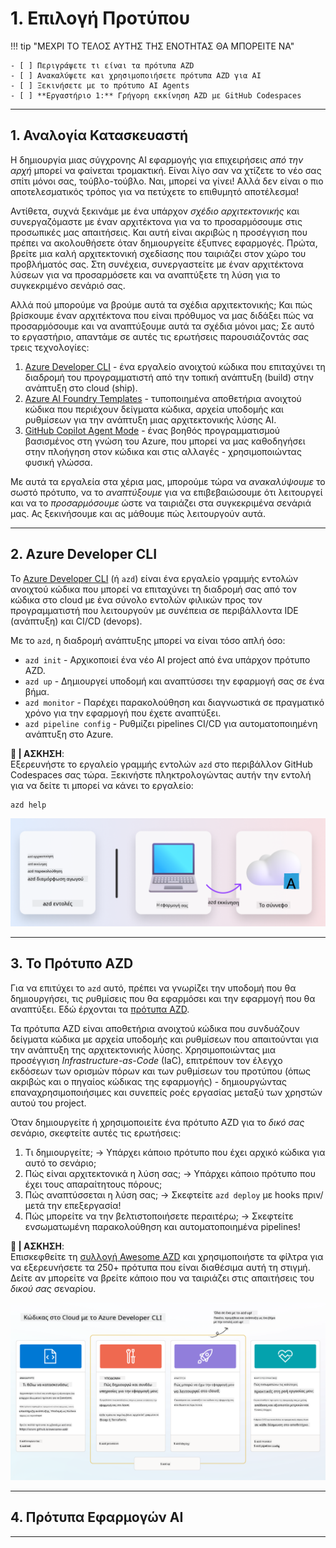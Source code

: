 <!--
CO_OP_TRANSLATOR_METADATA:
{
  "original_hash": "06d6207eff634aefcaa41739490a5324",
  "translation_date": "2025-09-24T21:29:23+00:00",
  "source_file": "workshop/docs/instructions/1-Select-AI-Template.md",
  "language_code": "el"
}
-->
# 1. Επιλογή Προτύπου

!!! tip "ΜΕΧΡΙ ΤΟ ΤΕΛΟΣ ΑΥΤΗΣ ΤΗΣ ΕΝΟΤΗΤΑΣ ΘΑ ΜΠΟΡΕΙΤΕ ΝΑ"

    - [ ] Περιγράψετε τι είναι τα πρότυπα AZD
    - [ ] Ανακαλύψετε και χρησιμοποιήσετε πρότυπα AZD για AI
    - [ ] Ξεκινήσετε με το πρότυπο AI Agents
    - [ ] **Εργαστήριο 1:** Γρήγορη εκκίνηση AZD με GitHub Codespaces

---

## 1. Αναλογία Κατασκευαστή

Η δημιουργία μιας σύγχρονης AI εφαρμογής για επιχειρήσεις _από την αρχή_ μπορεί να φαίνεται τρομακτική. Είναι λίγο σαν να χτίζετε το νέο σας σπίτι μόνοι σας, τούβλο-τούβλο. Ναι, μπορεί να γίνει! Αλλά δεν είναι ο πιο αποτελεσματικός τρόπος για να πετύχετε το επιθυμητό αποτέλεσμα!

Αντίθετα, συχνά ξεκινάμε με ένα υπάρχον _σχέδιο αρχιτεκτονικής_ και συνεργαζόμαστε με έναν αρχιτέκτονα για να το προσαρμόσουμε στις προσωπικές μας απαιτήσεις. Και αυτή είναι ακριβώς η προσέγγιση που πρέπει να ακολουθήσετε όταν δημιουργείτε έξυπνες εφαρμογές. Πρώτα, βρείτε μια καλή αρχιτεκτονική σχεδίασης που ταιριάζει στον χώρο του προβλήματός σας. Στη συνέχεια, συνεργαστείτε με έναν αρχιτέκτονα λύσεων για να προσαρμόσετε και να αναπτύξετε τη λύση για το συγκεκριμένο σενάριό σας.

Αλλά πού μπορούμε να βρούμε αυτά τα σχέδια αρχιτεκτονικής; Και πώς βρίσκουμε έναν αρχιτέκτονα που είναι πρόθυμος να μας διδάξει πώς να προσαρμόσουμε και να αναπτύξουμε αυτά τα σχέδια μόνοι μας; Σε αυτό το εργαστήριο, απαντάμε σε αυτές τις ερωτήσεις παρουσιάζοντάς σας τρεις τεχνολογίες:

1. [Azure Developer CLI](https://aka.ms/azd) - ένα εργαλείο ανοιχτού κώδικα που επιταχύνει τη διαδρομή του προγραμματιστή από την τοπική ανάπτυξη (build) στην ανάπτυξη στο cloud (ship).
1. [Azure AI Foundry Templates](https://ai.azure.com/templates) - τυποποιημένα αποθετήρια ανοιχτού κώδικα που περιέχουν δείγματα κώδικα, αρχεία υποδομής και ρυθμίσεων για την ανάπτυξη μιας αρχιτεκτονικής λύσης AI.
1. [GitHub Copilot Agent Mode](https://code.visualstudio.com/docs/copilot/chat/chat-agent-mode) - ένας βοηθός προγραμματισμού βασισμένος στη γνώση του Azure, που μπορεί να μας καθοδηγήσει στην πλοήγηση στον κώδικα και στις αλλαγές - χρησιμοποιώντας φυσική γλώσσα.

Με αυτά τα εργαλεία στα χέρια μας, μπορούμε τώρα να _ανακαλύψουμε_ το σωστό πρότυπο, να το _αναπτύξουμε_ για να επιβεβαιώσουμε ότι λειτουργεί και να το _προσαρμόσουμε_ ώστε να ταιριάζει στα συγκεκριμένα σενάριά μας. Ας ξεκινήσουμε και ας μάθουμε πώς λειτουργούν αυτά.

---

## 2. Azure Developer CLI

Το [Azure Developer CLI](https://learn.microsoft.com/en-us/azure/developer/azure-developer-cli/) (ή `azd`) είναι ένα εργαλείο γραμμής εντολών ανοιχτού κώδικα που μπορεί να επιταχύνει τη διαδρομή σας από τον κώδικα στο cloud με ένα σύνολο εντολών φιλικών προς τον προγραμματιστή που λειτουργούν με συνέπεια σε περιβάλλοντα IDE (ανάπτυξη) και CI/CD (devops).

Με το `azd`, η διαδρομή ανάπτυξης μπορεί να είναι τόσο απλή όσο:

- `azd init` - Αρχικοποιεί ένα νέο AI project από ένα υπάρχον πρότυπο AZD.
- `azd up` - Δημιουργεί υποδομή και αναπτύσσει την εφαρμογή σας σε ένα βήμα.
- `azd monitor` - Παρέχει παρακολούθηση και διαγνωστικά σε πραγματικό χρόνο για την εφαρμογή που έχετε αναπτύξει.
- `azd pipeline config` - Ρυθμίζει pipelines CI/CD για αυτοματοποιημένη ανάπτυξη στο Azure.

**🎯 | ΑΣΚΗΣΗ**: <br/> Εξερευνήστε το εργαλείο γραμμής εντολών `azd` στο περιβάλλον GitHub Codespaces σας τώρα. Ξεκινήστε πληκτρολογώντας αυτήν την εντολή για να δείτε τι μπορεί να κάνει το εργαλείο:

```bash title="" linenums="0"
azd help
```

![Flow](../../../../../translated_images/azd-flow.19ea67c2f81eaa661db02745e9bba115874d18ce52480f2854ae6e2011d4b526.el.png)

---

## 3. Το Πρότυπο AZD

Για να επιτύχει το `azd` αυτό, πρέπει να γνωρίζει την υποδομή που θα δημιουργήσει, τις ρυθμίσεις που θα εφαρμόσει και την εφαρμογή που θα αναπτύξει. Εδώ έρχονται τα [πρότυπα AZD](https://learn.microsoft.com/en-us/azure/developer/azure-developer-cli/azd-templates?tabs=csharp).

Τα πρότυπα AZD είναι αποθετήρια ανοιχτού κώδικα που συνδυάζουν δείγματα κώδικα με αρχεία υποδομής και ρυθμίσεων που απαιτούνται για την ανάπτυξη της αρχιτεκτονικής λύσης. 
Χρησιμοποιώντας μια προσέγγιση _Infrastructure-as-Code_ (IaC), επιτρέπουν τον έλεγχο εκδόσεων των ορισμών πόρων και των ρυθμίσεων του προτύπου (όπως ακριβώς και ο πηγαίος κώδικας της εφαρμογής) - δημιουργώντας επαναχρησιμοποιήσιμες και συνεπείς ροές εργασίας μεταξύ των χρηστών αυτού του project.

Όταν δημιουργείτε ή χρησιμοποιείτε ένα πρότυπο AZD για το _δικό σας_ σενάριο, σκεφτείτε αυτές τις ερωτήσεις:

1. Τι δημιουργείτε; → Υπάρχει κάποιο πρότυπο που έχει αρχικό κώδικα για αυτό το σενάριο;
1. Πώς είναι αρχιτεκτονικά η λύση σας; → Υπάρχει κάποιο πρότυπο που έχει τους απαραίτητους πόρους;
1. Πώς αναπτύσσεται η λύση σας; → Σκεφτείτε `azd deploy` με hooks πριν/μετά την επεξεργασία!
1. Πώς μπορείτε να την βελτιστοποιήσετε περαιτέρω; → Σκεφτείτε ενσωματωμένη παρακολούθηση και αυτοματοποιημένα pipelines!

**🎯 | ΑΣΚΗΣΗ**: <br/> 
Επισκεφθείτε τη [συλλογή Awesome AZD](https://azure.github.io/awesome-azd/) και χρησιμοποιήστε τα φίλτρα για να εξερευνήσετε τα 250+ πρότυπα που είναι διαθέσιμα αυτή τη στιγμή. Δείτε αν μπορείτε να βρείτε κάποιο που να ταιριάζει στις απαιτήσεις του _δικού σας_ σεναρίου.

![Code](../../../../../translated_images/azd-code-to-cloud.2d9503d69d3400da091317081968b6cad59c951339fea82ebe0b5ec646a3362d.el.png)

---

## 4. Πρότυπα Εφαρμογών AI

---

